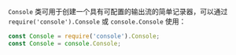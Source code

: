 
<!--type=class-->

`Console` 类可用于创建一个具有可配置的输出流的简单记录器，可以通过 `require('console').Console` 或 `console.Console` 使用：

```js
const Console = require('console').Console;
const Console = console.Console;
```

